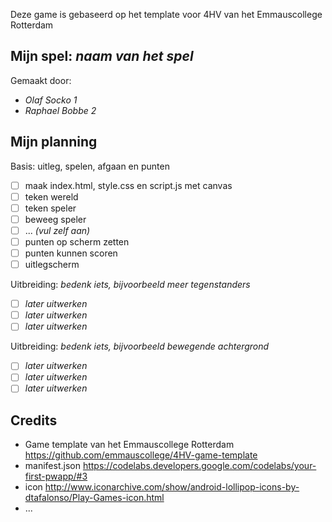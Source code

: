 Deze game is gebaseerd op het template voor 4HV van het Emmauscollege Rotterdam

## Mijn spel: *naam van het spel*
Gemaakt door:
- *Olaf Socko 1*
- *Raphael Bobbe 2*

## Mijn planning

Basis: uitleg, spelen, afgaan en punten
- [ ] maak index.html, style.css en script.js met canvas
- [ ] teken wereld
- [ ] teken speler
- [ ] beweeg speler
- [ ] ... *(vul zelf aan)*
- [ ] punten op scherm zetten
- [ ] punten kunnen scoren
- [ ] uitlegscherm

Uitbreiding: *bedenk iets, bijvoorbeeld meer tegenstanders*
- [ ] *later uitwerken*
- [ ] *later uitwerken*
- [ ] *later uitwerken*

Uitbreiding: *bedenk iets, bijvoorbeeld bewegende achtergrond*
- [ ] *later uitwerken*
- [ ] *later uitwerken*
- [ ] *later uitwerken*

## Credits
- Game template van het Emmauscollege Rotterdam https://github.com/emmauscollege/4HV-game-template
- manifest.json https://codelabs.developers.google.com/codelabs/your-first-pwapp/#3
- icon http://www.iconarchive.com/show/android-lollipop-icons-by-dtafalonso/Play-Games-icon.html
- ...
